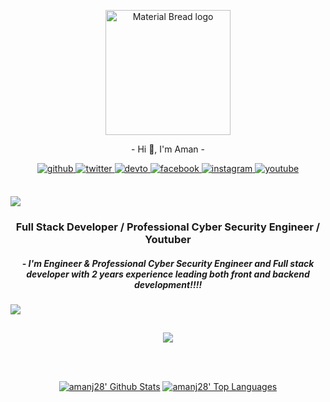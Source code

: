 <p align="center">
    <img width="200" src="https://i.postimg.cc/sx6NL9Yj/g34.png" alt="Material Bread logo">
 
<p align="center">
- Hi 👋, I'm Aman - 
<div align="center">
<a href="https://github.com/amanj28" target="_blank">
<img src=https://img.shields.io/badge/github-%2324292e.svg?&style=for-the-badge&logo=github&logoColor=white alt=github style="margin-bottom: 5px;" />
</a>
<a href="https://twitter.com/amanselfcoderr" target="_blank">
<img src=https://img.shields.io/badge/twitter-%2300acee.svg?&style=for-the-badge&logo=twitter&logoColor=white alt=twitter style="margin-bottom: 5px;" />
</a>
<a href="https://dev.to/amanselfcoder" target="_blank">
<img src=https://img.shields.io/badge/dev.to-%2308090A.svg?&style=for-the-badge&logo=dev.to&logoColor=white alt=devto style="margin-bottom: 5px;" />
</a>
<a href="https://www.facebook.com/amanselfcoder" target="_blank">
<img src=https://img.shields.io/badge/facebook-%232E87FB.svg?&style=for-the-badge&logo=facebook&logoColor=white alt=facebook style="margin-bottom: 5px;" />
</a>
<a href="https://instagram.com/@itz_.aman3128" target="_blank">
<img src=https://img.shields.io/badge/instagram-%23000000.svg?&style=for-the-badge&logo=instagram&logoColor=white alt=instagram style="margin-bottom: 5px;" />
</a>
<a href="https://www.youtube.com/@amanselfcoder/videos" target="_blank">
<img src=https://img.shields.io/badge/youtube-%23EE4831.svg?&style=for-the-badge&logo=youtube&logoColor=white alt=youtube style="margin-bottom: 5px;" />
</a>  
</div>  

<br/>  
    
<img src="https://user-images.githubusercontent.com/73097560/115834477-dbab4500-a447-11eb-908a-139a6edaec5c.gif"></p>
<h3 align="center"> Full Stack Developer / Professional Cyber Security Engineer / Youtuber </h3>
<h5 align="center"> - I'm Engineer & Professional Cyber Security Engineer and Full stack developer with 2 years experience leading both front and backend development!!!! </h5>

<img src="https://user-images.githubusercontent.com/73097560/115834477-dbab4500-a447-11eb-908a-139a6edaec5c.gif"></p>

## 
<p align="center">

    
    
<div align="center">
<img src="https://visitcount.itsvg.in/api?id=amanj28&icon=7&color=0" align="center" />
</div>  
    
</p>

<br>
<p align="center">
 <br/>
    <a href="https://github.com/amanj28/github-readme-stats"><img alt="amanj28' Github Stats" src="https://github-readme-stats.vercel.app/api?username=amanj28&show_icons=true&count_private=true&theme=react&hide_border=true&bg_color=0D1117" /></a>
  <a href="https://github.com/amanj28/github-readme-stats"><img alt="amanj28' Top Languages" src="https://github-readme-stats.vercel.app/api/top-langs/?username=amanj28&langs_count=8&count_private=true&layout=compact&theme=react&hide_border=true&bg_color=0D1117" /></a> 
 <br>
